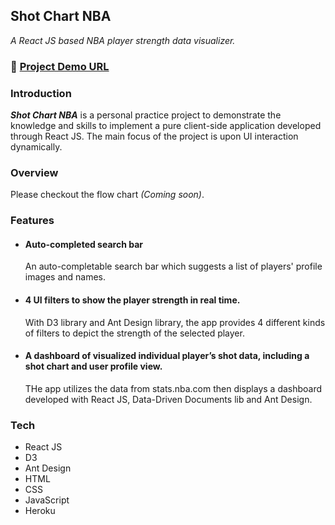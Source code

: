 ## Shot Chart NBA  
*A React JS based NBA player strength data visualizer.*  
### :link: [Project Demo URL](https://shot-chart-nba.herokuapp.com/)   

### Introduction  
***Shot Chart NBA*** is a personal practice project to demonstrate the knowledge and skills to implement a pure client-side application developed through React JS. The main focus of the project is upon UI interaction dynamically. 

### Overview
Please checkout the flow chart *(Coming soon)*.

### Features
- #### Auto-completed search bar
   An auto-completable search bar which suggests a list of players' profile images and names.  
- #### 4 UI filters to show the player strength in real time.
   With D3 library and Ant Design library, the app provides 4 different kinds of filters to depict the strength of the selected player.  
- #### A dashboard of visualized individual player’s shot data, including a shot chart and user profile view.
   THe app utilizes the data from stats.nba.com then displays a dashboard developed with React JS, Data-Driven Documents lib and Ant Design.

### Tech
- React JS
- D3
- Ant Design
- HTML
- CSS
- JavaScript
- Heroku